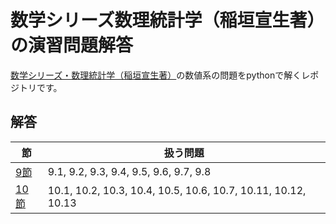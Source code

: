 # 数学シリーズ数理統計学（稲垣宣生著）の演習問題解答
[数学シリーズ・数理統計学（稲垣宣生著）](https://www.amazon.co.jp/%E6%95%B0%E7%90%86%E7%B5%B1%E8%A8%88%E5%AD%A6-%E6%95%B0%E5%AD%A6%E3%82%B7%E3%83%AA%E3%83%BC%E3%82%BA-%E7%A8%B2%E5%9E%A3-%E5%AE%A3%E7%94%9F/dp/4785314117)の数値系の問題をpythonで解くレポジトリです。

## 解答
|節|扱う問題|
|---|---|
| [9節](https://github.com/tomotomonakanaka/mathematical_statistics_inagaki/blob/main/Section9/Problem9.ipynb) | 9.1, 9.2, 9.3, 9.4, 9.5, 9.6, 9.7, 9.8 |
| [10節](https://github.com/tomotomonakanaka/mathematical_statistics_inagaki/blob/main/Section10/Problem10.ipynb) | 10.1, 10.2, 10.3, 10.4, 10.5, 10.6, 10.7, 10.11, 10.12, 10.13 |
